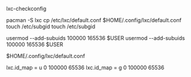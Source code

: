 lxc-checkconfig

pacman -S lxc
cp /etc/lxc/default.conf $HOME/.config/lxc/default.conf
touch /etc/subgid
touch /etc/subgid

usermod --add-subuids 100000 165536 $USER
usermod --add-subuids 100000 165536 $USER


$HOME/.config/lxc/default.conf

lxc.id_map = u 0 100000 65536
lxc.id_map = g 0 100000 65536
